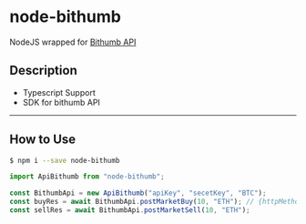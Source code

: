 # node-bithumb
NodeJS wrapped for [Bithumb API](https://apidocs.bithumb.com/)

## Description
- Typescript Support
- SDK for bithumb API

---
## How to Use
```bash
$ npm i --save node-bithumb
```

```typescript
import ApiBithumb from "node-bithumb";

const BithumbApi = new ApiBithumb("apiKey", "secetKey", "BTC");
const buyRes = await BithumbApi.postMarketBuy(10, "ETH"); // {httpMethod}{ApiEndpoint(to camel case)} [eg. post, order_detail => postOrderDetail()]
const sellRes = await BithumbApi.postMarketSell(10, "ETH");
```
